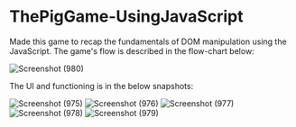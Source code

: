 # ThePigGame-UsingJavaScript
Made this game to recap the fundamentals of DOM manipulation using the JavaScript.
The game's flow is described in the flow-chart below:

![Screenshot (980)](https://user-images.githubusercontent.com/97890808/170217352-0add3aa7-6fd1-4c0e-a043-e190c4bf3b4c.png)


The UI and functioning is in the below snapshots:

![Screenshot (975)](https://user-images.githubusercontent.com/97890808/170216563-4c2d34d0-baef-4c8c-8d98-ae27723ba33e.png)
![Screenshot (976)](https://user-images.githubusercontent.com/97890808/170216577-e38f26ac-9875-47ba-acfb-42883551f55c.png)
![Screenshot (977)](https://user-images.githubusercontent.com/97890808/170216578-8b363c07-bcc3-41dc-b636-b46cc246209c.png)
![Screenshot (978)](https://user-images.githubusercontent.com/97890808/170216593-43241eb4-dd6a-4464-b0a1-b58a24ace847.png)
![Screenshot (979)](https://user-images.githubusercontent.com/97890808/170216596-fee9402c-a703-41ff-a6fa-f5a84312b86b.png)
